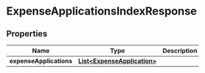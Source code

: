 

# ExpenseApplicationsIndexResponse

## Properties

Name | Type | Description | Notes
------------ | ------------- | ------------- | -------------
**expenseApplications** | [**List&lt;ExpenseApplication&gt;**](ExpenseApplication.md) |  | 



